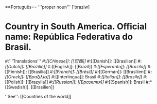 ==Português==
'''proper noun'''
['braziw]

# Country in South America. Official name: República Federativa do Brasil.
#:'''Translations'''
#:*[[Chinese]]: [[巴西]]
#:*[[Danish]]: [[Brasilien]]
#:*[[Dutch]]: [[Brazilië]]
#:*[[English]]: [[Brazil]]
#:*[[Esperanto]]: [[Brazilo]]
#:*[[Finnish]]: [[Brasilia]]
#:*[[French]]: [[Brésil]]
#:*[[German]]: [[Brasilien]]
#:*[[Greek]]: [[Βραζιλία]]
#:*[[Interlingua]]: Brasil
#:*[[Italian]]: [[Brasile]]
#:*[[Polish]]: [[Brazylia]]
#:*[[Russian]]: [[Бразилия]]
#:*[[Spanish]]: Brasil
#:*[[Swedish]]: [[Brasilien]]

''See'': [[Countries of the world]]
